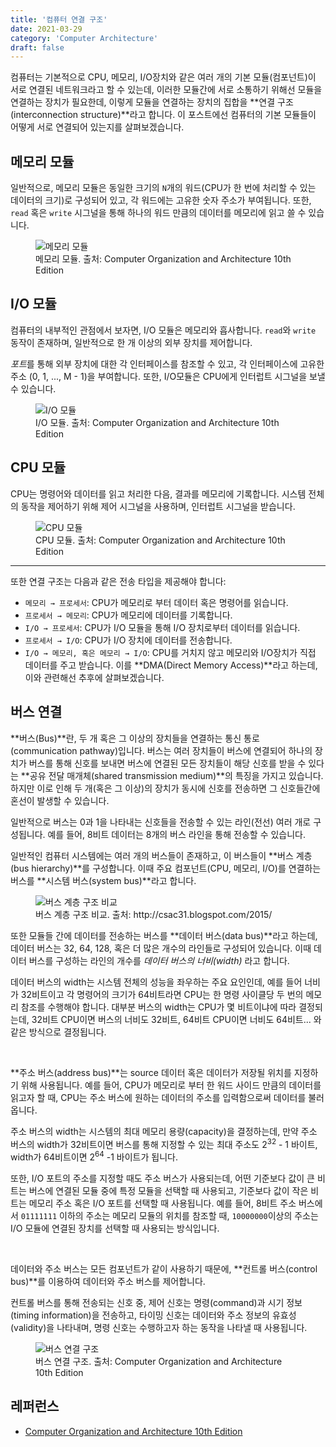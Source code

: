 ```yaml
---
title: '컴퓨터 연결 구조'
date: 2021-03-29
category: 'Computer Architecture'
draft: false
---
```


컴퓨터는 기본적으로 CPU, 메모리, I/O장치와 같은 여러 개의 기본 모듈(컴포넌트)이 서로 연결된 네트워크라고 할 수 있는데, 이러한 모듈간에 서로 소통하기 위해선 모듈을 연결하는 장치가 필요한데, 이렇게 모듈을 연결하는 장치의 집합을 **연결 구조(interconnection structure)**라고 합니다. 이 포스트에선 컴퓨터의 기본 모듈들이 어떻게 서로 연결되어 있는지를 살펴보겠습니다.

## 메모리 모듈

일반적으로, 메모리 모듈은 동일한 크기의 `N`개의 워드(CPU가 한 번에 처리할 수 있는 데이터의 크기)로 구성되어 있고, 각 워드에는 고유한 숫자 주소가 부여됩니다. 또한, `read` 혹은 `write` 시그널을 통해 하나의 워드 만큼의 데이터를 메모리에 읽고 쓸 수 있습니다. 

<figure>
    <img src="https://cdn.jsdelivr.net/gh/jaehyeon48/jaehyeon48.github.io@main/assets/images/computer-architecture/interconnection-structures/memory-module.png" alt="메모리 모듈" />
    <figcaption>메모리 모듈. 출처: Computer Organization and Architecture 10th Edition</figcaption>
</figure>

## I/O 모듈

컴퓨터의 내부적인 관점에서 보자면, I/O 모듈은 메모리와 흡사합니다. `read`와 `write` 동작이 존재하며, 일반적으로 한 개 이상의 외부 장치를 제어합니다.

*포트*를 통해 외부 장치에 대한 각 인터페이스를 참조할 수 있고, 각 인터페이스에 고유한 주소 (0, 1, ..., M - 1)을 부여합니다. 또한, I/O모듈은 CPU에게 인터럽트 시그널을 보낼 수 있습니다.

<figure>
    <img src="https://cdn.jsdelivr.net/gh/jaehyeon48/jaehyeon48.github.io@main/assets/images/computer-architecture/interconnection-structures/io-module.png" alt="I/O 모듈" />
    <figcaption>I/O 모듈. 출처: Computer Organization and Architecture 10th Edition</figcaption>
</figure>

## CPU 모듈

CPU는 명령어와 데이터를 읽고 처리한 다음, 결과를 메모리에 기록합니다. 시스템 전체의 동작을 제어하기 위해 제어 시그널을 사용하며, 인터럽트 시그널을 받습니다.

<figure>
    <img src="https://cdn.jsdelivr.net/gh/jaehyeon48/jaehyeon48.github.io@main/assets/images/computer-architecture/interconnection-structures/cpu-module.png" alt="CPU 모듈" />
    <figcaption>CPU 모듈. 출처: Computer Organization and Architecture 10th Edition</figcaption>
</figure>

<hr />

또한 연결 구조는 다음과 같은 전송 타입을 제공해야 합니다:

- `메모리 → 프로세서`: CPU가 메모리로 부터 데이터 혹은 명령어를 읽습니다.
- `프로세서 → 메모리`: CPU가 메모리에 데이터를 기록합니다.
- `I/O → 프로세서`: CPU가 I/O 모듈을 통해 I/O 장치로부터 데이터를 읽습니다.
- `프로세서 → I/O`: CPU가 I/O 장치에 데이터를 전송합니다.
- `I/O → 메모리, 혹은 메모리 → I/O`: CPU를 거치지 않고 메모리와 I/O장치가 직접 데이터를 주고 받습니다. 이를 **DMA(Direct Memory Access)**라고 하는데, 이와 관련해선 추후에 살펴보겠습니다.

## 버스 연결

**버스(Bus)**란, 두 개 혹은 그 이상의 장치들을 연결하는 통신 통로(communication pathway)입니다. 버스는 여러 장치들이 버스에 연결되어 하나의 장치가 버스를 통해 신호를 보내면 버스에 연결된 모든 장치들이 해당 신호를 받을 수 있다는 **공유 전달 매개체(shared transmission medium)**의 특징을 가지고 있습니다. 하지만 이로 인해 두 개(혹은 그 이상)의 장치가 동시에 신호를 전송하면 그 신호들간에 혼선이 발생할 수 있습니다.

일반적으로 버스는 0과 1을 나타내는 신호들을 전송할 수 있는 라인(전선) 여러 개로 구성됩니다. 예를 들어, 8비트 데이터는 8개의 버스 라인을 통해 전송할 수 있습니다.

일반적인 컴퓨터 시스템에는 여러 개의 버스들이 존재하고, 이 버스들이 **버스 계층(bus hierarchy)**를 구성합니다. 이때 주요 컴포넌트(CPU, 메모리, I/O)를 연결하는 버스를 **시스템 버스(system bus)**라고 합니다.

<figure>
    <img src="https://cdn.jsdelivr.net/gh/jaehyeon48/jaehyeon48.github.io@main/assets/images/computer-architecture/interconnection-structures/bus-hierarchy-comparison.png" alt="버스 계층 구조 비교" />
    <figcaption>버스 계층 구조 비교. 출처: http://csac31.blogspot.com/2015/</figcaption>
</figure>

또한 모듈들 간에 데이터를 전송하는 버스를 **데이터 버스(data bus)**라고 하는데, 데이터 버스는 32, 64, 128, 혹은 더 많은 개수의 라인들로 구성되어 있습니다. 이때 데이터 버스를 구성하는 라인의 개수를 *데이터 버스의 너비(width)* 라고 합니다.

데이터 버스의 width는 시스템 전체의 성능을 좌우하는 주요 요인인데, 예를 들어 너비가 32비트이고 각 명령어의 크기가 64비트라면 CPU는 한 명령 사이클당 두 번의 메모리 참조를 수행해야 합니다. 대부분 버스의 width는 CPU가 몇 비트이냐에 따라 결정되는데, 32비트 CPU이면 버스의 너비도 32비트, 64비트 CPU이면 너비도 64비트... 와 같은 방식으로 결정됩니다.

<br />

**주소 버스(address bus)**는 source 데이터 혹은 데이터가 저장될 위치를 지정하기 위해 사용됩니다. 예를 들어, CPU가 메모리로 부터 한 워드 사이드 만큼의 데이터를 읽고자 할 때, CPU는 주소 버스에 원하는 데이터의 주소를 입력함으로써 데이터를 불러옵니다.

주소 버스의 width는 시스템의 최대 메모리 용량(capacity)을 결정하는데, 만약 주소 버스의 width가 32비트이면 버스를 통해 지정할 수 있는 최대 주소도 2<sup>32</sup> - 1 바이트, width가 64비트이면 2<sup>64</sup> -1 바이트가 됩니다.

또한, I/O 포트의 주소를 지정할 때도 주소 버스가 사용되는데, 어떤 기준보다 값이 큰 비트는 버스에 연결된 모듈 중에 특정 모듈을 선택할 때 사용되고, 기준보다 값이 작은 비트는 메모리 주소 혹은 I/O 포트를 선택할 때 사용됩니다. 예를 들어, 8비트 주소 버스에서 `01111111` 이하의 주소는 메모리 모듈의 위치를 참조할 때, `10000000`이상의 주소는 I/O 모듈에 연결된 장치를 선택할 때 사용되는 방식입니다.

<br />

데이터와 주소 버스는 모든 컴포넌트가 같이 사용하기 때문에, **컨트롤 버스(control bus)**를 이용하여 데이터와 주소 버스를 제어합니다.

컨트롤 버스를 통해 전송되는 신호 중, 제어 신호는 명령(command)과 시기 정보(timing information)을 전송하고, 타이밍 신호는 데이터와 주소 정보의 유효성(validity)을 나타내며, 명령 신호는 수행하고자 하는 동작을 나타낼 때 사용됩니다.

<figure>
    <img src="https://cdn.jsdelivr.net/gh/jaehyeon48/jaehyeon48.github.io@main/assets/images/computer-architecture/interconnection-structures/bus-interconnection-scheme.png" alt="버스 연결 구조" />
    <figcaption>버스 연결 구조. 출처: Computer Organization and Architecture 10th Edition</figcaption>
</figure>

## 레퍼런스

- [Computer Organization and Architecture 10th Edition](https://www.amazon.com/Computer-Organization-Architecture-William-Stallings/dp/0134101618/ref=sr_1_3?crid=254TMAUZ6SF0Z&keywords=Computer+Organization+and+Architecture&qid=1655859599&s=books&sprefix=computer+organization+and+architecture%2Cstripbooks-intl-ship%2C242&sr=1-3)
